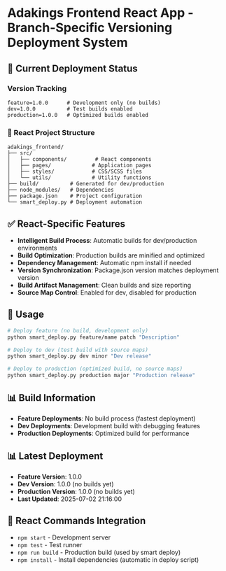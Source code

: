 # Adakings Frontend React App - Branch-Specific Versioning Deployment System

## 🎯 Current Deployment Status

### Version Tracking
```
feature=1.0.0      # Development only (no builds)
dev=1.0.0          # Test builds enabled
production=1.0.0   # Optimized builds enabled
```

### 📁 React Project Structure
```
adakings_frontend/
├── src/
│   ├── components/         # React components
│   ├── pages/             # Application pages
│   ├── styles/            # CSS/SCSS files
│   └── utils/             # Utility functions
├── build/          # Generated for dev/production
├── node_modules/   # Dependencies
├── package.json    # Project configuration
└── smart_deploy.py # Deployment automation
```

## ✅ React-Specific Features

- **Intelligent Build Process**: Automatic builds for dev/production environments
- **Build Optimization**: Production builds are minified and optimized
- **Dependency Management**: Automatic npm install if needed
- **Version Synchronization**: Package.json version matches deployment version
- **Build Artifact Management**: Clean builds and size reporting
- **Source Map Control**: Enabled for dev, disabled for production

## 🚀 Usage

```bash
# Deploy feature (no build, development only)
python smart_deploy.py feature/name patch "Description"

# Deploy to dev (test build with source maps)
python smart_deploy.py dev minor "Dev release"

# Deploy to production (optimized build, no source maps)
python smart_deploy.py production major "Production release"
```

## 📊 Build Information
- **Feature Deployments**: No build process (fastest deployment)
- **Dev Deployments**: Development build with debugging features
- **Production Deployments**: Optimized build for performance

## 📊 Latest Deployment
- **Feature Version**: 1.0.0
- **Dev Version**: 1.0.0 (no builds yet)
- **Production Version**: 1.0.0 (no builds yet)
- **Last Updated**: 2025-07-02 21:16:00

## 🔧 React Commands Integration
- `npm start` - Development server
- `npm test` - Test runner
- `npm run build` - Production build (used by smart deploy)
- `npm install` - Install dependencies (automatic in deploy script)
